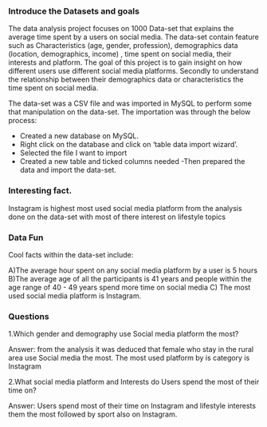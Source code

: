 ### Introduce the Datasets and goals 


The data analysis project focuses on 1000 Data-set that explains the  average time spent by a users on social media.  The data-set contain  feature such as Characteristics (age, gender, profession), demographics data (location, demographics, income) ,  time spent on social media, their interests and platform. The goal of this project is to gain insight on how  different users use different social media platforms. Secondly to understand the relationship between their demographics data or characteristics the time spent on social media.


The data-set was a CSV file and was imported in MySQL to perform some that manipulation on the data-set. The importation was through the below process:


- Created a new database on MySQL.
- Right click on the database and click on ‘table data import wizard’.
- Selected the file I want to import 
- Created a new table and ticked columns needed
-Then prepared the data and import the data-set.


### Interesting fact.


Instagram is highest most used social media platform from the analysis done on the data-set with most of there interest on lifestyle topics 


### Data Fun 


Cool facts within  the data-set include:


A)The average hour spent on any social media platform by a user is 5 hours 
B)The average age of all the participants is 41 years and people within the age range of 40 - 49 years spend more time on social media 
C) The most used social media platform is Instagram.


### Questions 


1.Which gender and demography use Social media platform the most?


Answer: from the analysis it was deduced that female who stay in the rural area use Social media the most. The most used platform by is category is Instagram


2.What social media platform and Interests do Users spend the most of their time on?


Answer: Users spend most of their time on Instagram and lifestyle interests them the most followed by sport also on Instagram.





